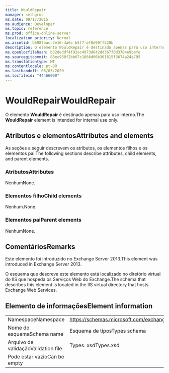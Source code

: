 ```yaml
---
title: WouldRepair
manager: sethgros
ms.date: 09/17/2015
ms.audience: Developer
ms.topic: reference
ms.prod: office-online-server
localization_priority: Normal
ms.assetid: b6987bac-7e16-4a6c-b5f7-ef0e99ff520b
description: O elemento WouldRepair é destinado apenas para uso interno.
ms.openlocfilehash: b32deddf4f92ac4973d642dd367f0d3704e9befe
ms.sourcegitcommit: 88ec988f2bb67c1866d06b361615f3674a24e795
ms.translationtype: MT
ms.contentlocale: pt-BR
ms.lasthandoff: 06/03/2020
ms.locfileid: "44466000"
---
```

# <a name="wouldrepair"></a><span data-ttu-id="22737-103">WouldRepair</span><span class="sxs-lookup"><span data-stu-id="22737-103">WouldRepair</span></span>

<span data-ttu-id="22737-104">O elemento **WouldRepair** é destinado apenas para uso interno.</span><span class="sxs-lookup"><span data-stu-id="22737-104">The **WouldRepair** element is intended for internal use only.</span></span> 

## <a name="attributes-and-elements"></a><span data-ttu-id="22737-105">Atributos e elementos</span><span class="sxs-lookup"><span data-stu-id="22737-105">Attributes and elements</span></span>

<span data-ttu-id="22737-106">As seções a seguir descrevem os atributos, os elementos filhos e os elementos pai.</span><span class="sxs-lookup"><span data-stu-id="22737-106">The following sections describe attributes, child elements, and parent elements.</span></span>
  
### <a name="attributes"></a><span data-ttu-id="22737-107">Atributos</span><span class="sxs-lookup"><span data-stu-id="22737-107">Attributes</span></span>

<span data-ttu-id="22737-108">Nenhum</span><span class="sxs-lookup"><span data-stu-id="22737-108">None.</span></span>
  
### <a name="child-elements"></a><span data-ttu-id="22737-109">Elementos filho</span><span class="sxs-lookup"><span data-stu-id="22737-109">Child elements</span></span>

<span data-ttu-id="22737-110">Nenhum.</span><span class="sxs-lookup"><span data-stu-id="22737-110">None.</span></span>
  
### <a name="parent-elements"></a><span data-ttu-id="22737-111">Elementos pai</span><span class="sxs-lookup"><span data-stu-id="22737-111">Parent elements</span></span>

<span data-ttu-id="22737-112">Nenhum</span><span class="sxs-lookup"><span data-stu-id="22737-112">None.</span></span>
  
## <a name="remarks"></a><span data-ttu-id="22737-113">Comentários</span><span class="sxs-lookup"><span data-stu-id="22737-113">Remarks</span></span>

<span data-ttu-id="22737-114">Este elemento foi introduzido no Exchange Server 2013.</span><span class="sxs-lookup"><span data-stu-id="22737-114">This element was introduced in Exchange Server 2013.</span></span>
  
<span data-ttu-id="22737-115">O esquema que descreve este elemento está localizado no diretório virtual do IIS que hospeda os Serviços Web do Exchange.</span><span class="sxs-lookup"><span data-stu-id="22737-115">The schema that describes this element is located in the IIS virtual directory that hosts Exchange Web Services.</span></span>
  
## <a name="element-information"></a><span data-ttu-id="22737-116">Elemento de informações</span><span class="sxs-lookup"><span data-stu-id="22737-116">Element information</span></span>

|||
|:-----|:-----|
|<span data-ttu-id="22737-117">Namespace</span><span class="sxs-lookup"><span data-stu-id="22737-117">Namespace</span></span>  <br/> |https://schemas.microsoft.com/exchange/services/2006/types  <br/> |
|<span data-ttu-id="22737-118">Nome do esquema</span><span class="sxs-lookup"><span data-stu-id="22737-118">Schema name</span></span>  <br/> |<span data-ttu-id="22737-119">Esquema de tipos</span><span class="sxs-lookup"><span data-stu-id="22737-119">Types schema</span></span>  <br/> |
|<span data-ttu-id="22737-120">Arquivo de validação</span><span class="sxs-lookup"><span data-stu-id="22737-120">Validation file</span></span>  <br/> |<span data-ttu-id="22737-121">Types. xsd</span><span class="sxs-lookup"><span data-stu-id="22737-121">Types.xsd</span></span>  <br/> |
|<span data-ttu-id="22737-122">Pode estar vazio</span><span class="sxs-lookup"><span data-stu-id="22737-122">Can be empty</span></span>  <br/> ||
   

